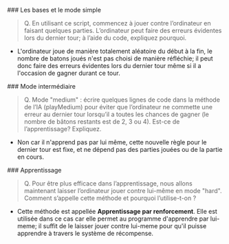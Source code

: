 ### Les bases et le mode simple 
> Q. En utilisant ce script, commencez à jouer contre l’ordinateur en faisant quelques parties. L’ordinateur peut faire des erreurs évidentes lors du dernier tour; à l’aide du code, expliquez pourquoi.

- L'ordinateur joue de manière totalement aléatoire du début à la fin, le nombre de batons joués n'est pas choisi de manière réfléchie; il peut donc faire des erreurs évidentes lors du dernier tour même si il a l'occasion de gagner durant ce tour.

### Mode intermédiaire
> Q. Mode "medium" : écrire quelques lignes de code dans la méthode de l’IA (playMedium) pour éviter que l’ordinateur ne commette une erreur au dernier tour lorsqu’il a toutes les chances de gagner (le nombre de bâtons restants est de 2, 3 ou 4). Est-ce de l’apprentissage? Expliquez.

- Non car il n'apprend pas par lui même, cette nouvelle règle pour le dernier tour est fixe, et ne dépend pas des parties jouées ou de la partie en cours.

### Apprentissage
> Q. Pour être plus efficace dans l’apprentissage, nous allons maintenant laisser l’ordinateur jouer contre lui-même en mode "hard". Comment s’appelle cette méthode et pourquoi l’utilise-t-on ?

- Cette méthode est appellée **Apprentissage par renforcement**. Elle est utilisée dans ce cas car elle permet
au programme d'apprendre par lui-meme; il suffit de le laisser jouer contre lui-meme pour qu'il puisse apprendre à travers le système de récompense.